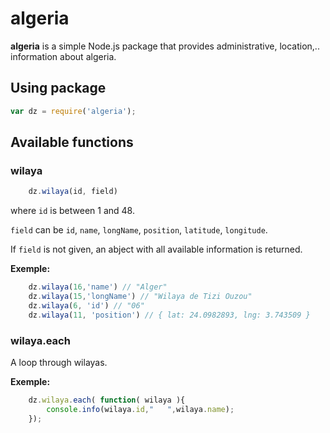 # algeria #

**algeria** is a simple Node.js package that provides administrative, location,.. information about algeria.

## Using package ##

```javascript
var dz = require('algeria');
```

## Available functions ##

### wilaya ###
```javascript
    dz.wilaya(id, field)
```

where ```id``` is between 1 and 48.

```field``` can be ```id```, ```name```, ```longName```, ```position```, ```latitude```, ```longitude```.

If ```field``` is not given, an abject with all available information is returned.

**Exemple:**
```javascript
    dz.wilaya(16,'name') // "Alger"
    dz.wilaya(15,'longName') // "Wilaya de Tizi Ouzou"
    dz.wilaya(6, 'id') // "06"
    dz.wilaya(11, 'position') // { lat: 24.0982893, lng: 3.743509 }
```

 ### wilaya.each ###
 A loop through wilayas.

**Exemple:**
```javascript
    dz.wilaya.each( function( wilaya ){
        console.info(wilaya.id,"   ",wilaya.name);
    });
```
